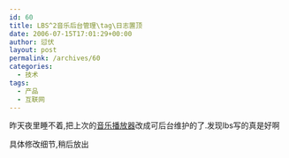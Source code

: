 ```yaml
---
id: 60
title: LBS^2音乐后台管理\tag\日志置顶
date: 2006-07-15T17:01:29+00:00
author: 愆伏
layout: post
permalink: /archives/60
categories:
  - 技术
tags:
  - 产品
  - 互联网
---
```

昨天夜里睡不着,把上次的[音乐播放器](http://www.taozhe.net/log/archives/57 "音乐播放器")改成可后台维护的了.发现lbs写的真是好啊
  
具体修改细节,稍后放出